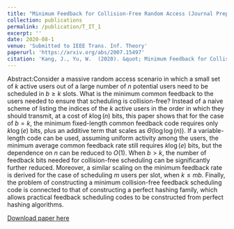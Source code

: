 ```yaml
---
title: "Minimum Feedback for Collision-Free Random Access (Journal Preprint)"
collection: publications
permalink: /publication/T_IT_1
excerpt: ''
date: 2020-08-1
venue: 'Submitted to IEEE Trans. Inf. Theory'
paperurl: 'https://arxiv.org/abs/2007.15497'
citation: 'Kang, J., Yu, W.  (2020). &quot; Minimum Feedback for Collision-Free Random Access.&quot;.'
---
```


Abstract:Consider a massive random access scenario in which a small set of $k$
active users out of a large number of $n$ potential users need to be
scheduled in $b\ge k$ slots.  What is the minimum common feedback to the
users needed to ensure that scheduling is collision-free? 
Instead of a naive scheme of listing the indices of the $k$ active
users in the order in which they should transmit, at a cost of
$k\log(n)$ bits, this paper shows that for the case of $b=k$, the
minimum fixed-length common feedback code requires only $k\log(e)$ bits,
plus an additive term that scales as $\Theta \left(\log \log(n)
\right)$.  If a variable-length code can be used, assuming uniform activity among
the users, the minimum average common feedback rate still requires 
$k \log(e)$ bits, but the dependence on $n$ can be reduced to
$O(1)$.  When $b>k$, the number of feedback bits needed for
collision-free scheduling can be significantly further reduced.
Moreover, a similar scaling on the minimum feedback rate is 
derived for the case of scheduling $m$ users per slot, when $k \le mb$.
Finally, the problem of constructing a minimum collision-free feedback
scheduling code is connected to that of constructing a perfect hashing
family, which allows practical feedback scheduling codes to be constructed from
perfect hashing algorithms.

[Download paper here](https://arxiv.org/abs/2007.15497)

